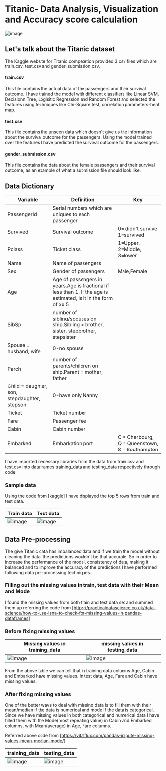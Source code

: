 # Titanic- Data Analysis, Visualization and Accuracy score calculation
![image](https://user-images.githubusercontent.com/126722476/224194133-9622c3aa-507b-4866-8884-d755e7fa4f98.png)

## Let's talk about the Titanic dataset

The Kaggle website for Titanic competetion provided 3 csv files which are train.csv, test.csv  and gender_submission.csv.

#### train.csv 
This file contains the actual data of the passengers and their survival outcome.
I have trained the model with different classifiers like Linear SVM, Decisionn Tree, Logisitic Regression and Random Forest and selected the features using techniques like Chi-Square test, correlation parameters-heat map. 

#### test.csv
This file contains the unseen data which doesn't give us the information about the survival outcome for the passengers. Using the model trained over the features I have predicted the survival outcome for the passengers. 

#### gender_submission.csv 
This file contains the data about the female passengers  and their survival outcome, as an example of what a submission file should look like.

## Data Dictionary

**Variable** | **Definition** | **Key** 
-------------|----------------|--------
PassengerId  |Serial numbers which are uniques to each passenger|
Survived| Survival outcome| 0= didn't survive  1=survived|
Pclass|Ticket class| 1=Upper, 2=Middle, 3=lower|
Name|Name of passengers| |
Sex|Gender of passengers|Male,Female|
Age|Age of passengers in years.Age is fractional if less than 1. If the age is estimated, is it in the form of xx.5||
SibSp|number of sibling/spouses on ship.Sibling = brother, sister, stepbrother, stepsister
Spouse = husband, wife|0-no spouse|
Parch|number of parents/children on ship.Parent = mother, father
Child = daughter, son, stepdaughter, stepson|0-have only Nanny|
Ticket|Ticket number||
Fare|Passenger fee||
Cabin|Cabin number||
Embarked|Embarkation port|C = Cherbourg, Q = Queenstown, S = Southampton|

I have imported necessary libraries from the data from train.csv and test.csv into dataframes training_data and testing_data respectively through code 

### Sample data

Using the code from [kaggle] I have displayed the top 5 rows from train and test data.

|**Train data**|**Test data**|
|---|---|
|![image](https://user-images.githubusercontent.com/126722476/224204303-98e381a3-c718-4f15-b240-9a9cbd848d68.png)|![image](https://user-images.githubusercontent.com/126722476/224204389-72dc69a9-a315-485b-9e0f-6a64fd4a5625.png)|

## Data Pre-processing

The give Titanic data has imbalanced data and if we train the model without cleaning the data, the predictions wouldn't be that accurate. 
So in order to increase the performance of the model, consistency of data, making it balanced and to improve the accuracy of the predictions I have performed following data pre-processing techniques.

### Filling out the missing values in train, test data with their Mean and Mode

I found the missing values from both train and test data set and summed them up referring the code from [https://practicaldatascience.co.uk/data-science/how-to-use-isna-to-check-for-missing-values-in-pandas-dataframes] 

### Before fixing missing values

|Missing values in training_data|missing values in testing_data|
|---|---|
|![image](https://user-images.githubusercontent.com/126722476/224204551-8bb670f6-b722-43da-9112-8d9f5034d671.png)|![image](https://user-images.githubusercontent.com/126722476/224204593-cdfb0a69-2013-4438-8c95-dd5cac6c5ec5.png)|

From the above table we can tell that in training data columns Age, Cabin and Embarked have missing values. In test data, Age, Fare and Cabin have missing values.

### After fixing missing values
One of the better ways to deal with missing data is to fill them with their mean/median if the data is numerical and mode if the data is categorical. Since we have missing values in both categorical and numerical data I have filled them with the Mode(most repeating value) in Cabin and Embarked columns, with Mean(average) in Age, Fare columns. .

<script src="https://gist.github.com/Moukthika1253/5f511e88b8008bb45e90e4f595933dac.js"></script>

Referred above code from [https://vitalflux.com/pandas-impute-missing-values-mean-median-mode/]



|training_data|testing_data|
|---|---|
|![image](https://user-images.githubusercontent.com/126722476/224204652-ab8a8fd9-0578-4a3b-8c1a-dd11a73235eb.png)|![image](https://user-images.githubusercontent.com/126722476/224204684-7937212b-c57a-46cf-8335-3f57adf216af.png)|




